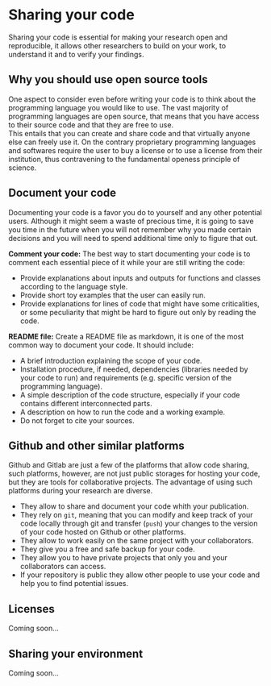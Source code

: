 # Sharing your code

Sharing your code is essential for making your research open and reproducible, it allows other researchers to build on your work, to understand it and to verify your findings.

## Why you should use open source tools

One aspect to consider even before writing your code is to think about the programming language you would like to use.
The vast majority of programming languages are open source, that means that you have access to their source code and that they are free to use.</b>  
This entails that you can create and share code and that virtually anyone else can freely use it. On the contrary proprietary programming languages and softwares require the user to buy a license or to use a license from their institution, thus contravening to the fundamental openess principle of science.

## Document your code

Documenting your code is a favor you do to yourself and any other potential users. Although it might seem a waste of precious time, it is going to save you time in the future when you will not remember why you made certain decisions and you will need to spend additional time only to figure that out.

**Comment your code:** The best way to start documenting your code is to comment each essential piece of it while your are still writing the code:

- Provide explanations about inputs and outputs for functions and classes according to the language style.
- Provide short toy examples that the user can easily run.
- Provide explanations for lines of code that might have some criticalities, or some peculiarity that might be hard to figure out only by reading the code.

**README file:** Create a README file as markdown, it is one of the most common way to document your code. It should include:
- A brief introduction explaining the scope of your code.
- Installation procedure, if needed, dependencies (libraries needed by your code to run) and requirements (e.g. specific version of the programming language).
- A simple description of the code structure, especially if your code contains different interconnected parts.
- A description on how to run the code and a working example.
- Do not forget to cite your sources.

## Github and other similar platforms

Github and Gitlab are just a few of the platforms that allow code sharing, such platforms, however, are not just public storages for hosting your code, but they are tools for collaborative projects. The advantage of using such platforms during your research are diverse.

- They allow to share and document your code whith your publication.
- They rely on `git`, meaning that you can modify and keep track of your code locally through git and transfer (`push`) your changes to the version of your code hosted on Github or other platforms.
- They allow to work easily on the same project with your collaborators.
- They give you a free and safe backup for your code.
- They allow you to have private projects that only you and your collaborators can access.
- If your repository is public they allow other people to use your code and help you to find potential issues.
  

## Licenses

Coming soon...

## Sharing your environment

Coming soon...

